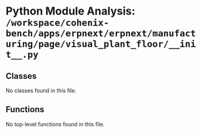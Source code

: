 # Python Module Analysis: `/workspace/cohenix-bench/apps/erpnext/erpnext/manufacturing/page/visual_plant_floor/__init__.py`

## Classes

No classes found in this file.


## Functions

No top-level functions found in this file.
